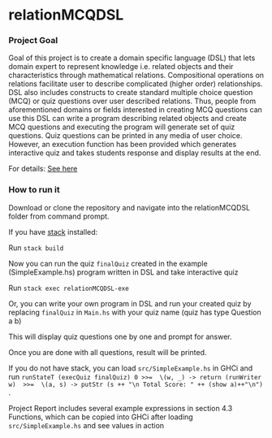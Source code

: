 # relationMCQDSL


### Project Goal
Goal of this project is to create a domain specific language (DSL) that lets domain expert to represent knowledge i.e. related objects and their characteristics through mathematical relations. Compositional operations on relations facilitate user to describe complicated (higher order) relationships. DSL also includes constructs to create standard multiple choice question (MCQ) or quiz questions over user described relations. Thus, people from aforementioned domains or fields interested in creating MCQ questions can use this DSL can write a program describing related objects and create MCQ questions and executing the program will generate set of quiz questions. Quiz questions can be printed in any media of user choice. However, an execution function has been provided which generates interactive quiz and takes students response and display results at the end.

For details: [See here](https://github.com/faribaK/relationMCQDSL/blob/master/project%20report/document.pdf)


### How to run it
Download or clone the repository and navigate into the relationMCQDSL folder from command prompt.

If you have [stack](https://docs.haskellstack.org/en/stable/README/) installed:

Run `stack build`
    
Now you can run the quiz `finalQuiz` created in the example (SimpleExample.hs) program written in DSL and take interactive quiz
    
Run `stack exec relationMCQDSL-exe`

Or, you can write your own program in DSL and run your created quiz by replacing `finalQuiz` in `Main.hs` with your quiz name (quiz has type Question a b)

This will display quiz questions one by one and prompt for answer.

Once you are done with all questions, result will be printed.
   
If you do not have stack, you can load `src/SimpleExample.hs` in GHCi and run `runStateT (execQuiz finalQuiz) 0 >>= 
       \(w, _) -> return (runWriter w)  >>= 
       \(a, s) -> putStr (s ++ "\n Total Score: " ++ (show a)++"\n") `.

Project Report includes several example expressions in section 4.3 Functions, which can be copied into GHCi after loading `src/SimpleExample.hs` and see values in action 

